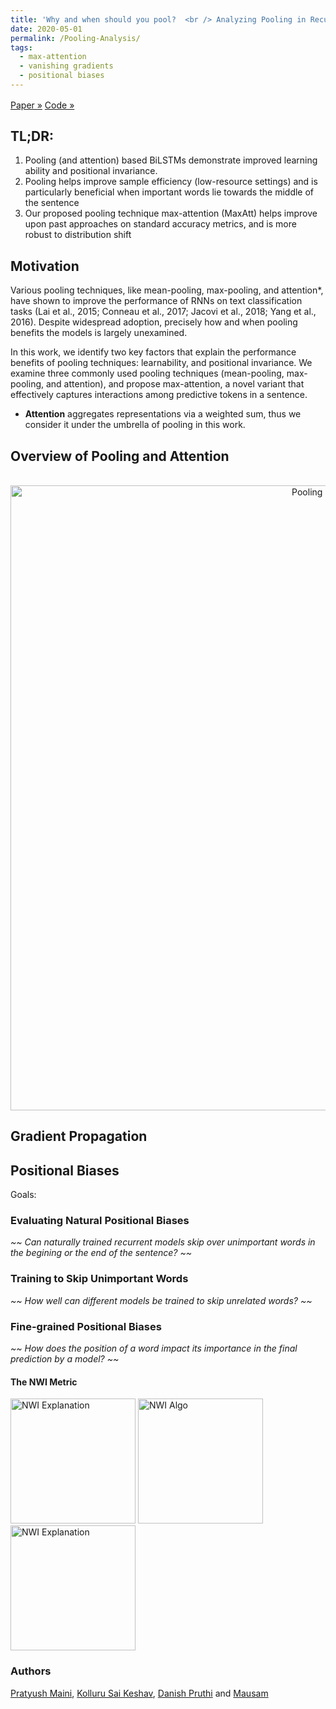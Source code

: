 ```yaml
---
title: 'Why and when should you pool?  <br /> Analyzing Pooling in Recurrent Architectures'
date: 2020-05-01
permalink: /Pooling-Analysis/
tags:
  - max-attention
  - vanishing gradients
  - positional biases
---
```


<style>
.btn {
  display: inline-block;
  font-weight: $btn-font-weight;
  text-align: center;
  white-space: nowrap;
  vertical-align: middle;
  user-select: none;
  border: $btn-border-width solid transparent;
  @include button-size($btn-padding-y, $btn-padding-x, $font-size-base, $btn-line-height, $btn-border-radius);
  @include transition($btn-transition);

  // Share hover and focus styles
  @include hover-focus {
    text-decoration: none;
  }

  &:focus,
  &.focus {
    outline: 0;
    box-shadow: $btn-focus-box-shadow;
  }

  // Disabled comes first so active can properly restyle
  &.disabled,
  &:disabled {
    opacity: $btn-disabled-opacity;
    @include box-shadow(none);
  }

  // Opinionated: add "hand" cursor to non-disabled .btn elements
  &:not(:disabled):not(.disabled) {
    cursor: pointer;
  }

  &:not(:disabled):not(.disabled):active,
  &:not(:disabled):not(.disabled).active {
    background-image: none;
    @include box-shadow($btn-active-box-shadow);

    &:focus {
      @include box-shadow($btn-focus-box-shadow, $btn-active-box-shadow);
    }
  }
}

// Future-proof disabling of clicks on `<a>` elements
a.btn.disabled,
fieldset:disabled a.btn {
  pointer-events: none;
}


//
// Alternate buttons
//

@each $color, $value in $theme-colors {
  .btn-#{$color} {
    @include button-variant($value, $value);
  }
}

@each $color, $value in $theme-colors {
  .btn-outline-#{$color} {
    @include button-outline-variant($value);
  }
}


//
// Link buttons
//

// Make a button look and behave like a link
.btn-link {
  font-weight: $font-weight-normal;
  color: $link-color;
  background-color: transparent;

  @include hover {
    color: $link-hover-color;
    text-decoration: $link-hover-decoration;
    background-color: transparent;
    border-color: transparent;
  }

  &:focus,
  &.focus {
    text-decoration: $link-hover-decoration;
    border-color: transparent;
    box-shadow: none;
  }

  &:disabled,
  &.disabled {
    color: $btn-link-disabled-color;
    pointer-events: none;
  }

  // No need for an active state here
}


//
// Button Sizes
//

.btn-lg {
  @include button-size($btn-padding-y-lg, $btn-padding-x-lg, $font-size-lg, $btn-line-height-lg, $btn-border-radius-lg);
}

.btn-sm {
  @include button-size($btn-padding-y-sm, $btn-padding-x-sm, $font-size-sm, $btn-line-height-sm, $btn-border-radius-sm);
}


//
// Block button
//

.btn-block {
  display: block;
  width: 100%;

  // Vertically space out multiple block buttons
  + .btn-block {
    margin-top: $btn-block-spacing-y;
  }
}

// Specificity overrides
input[type="submit"],
input[type="reset"],
input[type="button"] {
  &.btn-block {
    width: 100%;
  }
}

</style>

<div> 
      <a class="btn btn-lg btn-warning" href="https://arxiv.org/abs/2005.00159" target="_blank" role="button">Paper &raquo; </a>
      <a class="btn btn-lg btn-info" href="https://github.com/dair-iitd/PoolingAnalysis" target="_blank" role="button">Code &raquo;</a>
      <!-- <a class="btn btn-lg btn-info" href="https://twitter.com/Eric_Wallace_/status/1256227702056595456" target="_blank" role="button">Twitter &raquo; </a> -->
      <br>
</div>

TL;DR:
------
1. Pooling (and attention) based BiLSTMs demonstrate improved learning ability and positional invariance.
2. Pooling helps improve sample efficiency (low-resource settings) and is particularly beneficial when important words lie towards the middle of the sentence
3. Our proposed pooling technique max-attention (MaxAtt) helps improve upon past approaches on standard accuracy metrics, and is more robust to distribution shift


## Motivation

Various pooling techniques, like mean-pooling, max-pooling, and attention*, have shown to improve the performance of RNNs on text classification tasks (Lai et al., 2015; Conneau et al., 2017; Jacovi et al., 2018; Yang et al., 2016). Despite widespread adoption, precisely how and when pooling benefits the models is largely unexamined. 

In this work, we identify two key factors that explain the performance benefits of pooling techniques: learnability, and positional invariance. We examine three commonly used pooling techniques (mean-pooling, max-pooling, and attention), and propose max-attention, a novel variant that effectively captures interactions among predictive tokens in a sentence.

* **Attention** aggregates representations via a weighted sum, thus we consider it under the umbrella of pooling in this work.

## Overview of Pooling and Attention

<p align="center">
  <img src="https://github.com/pratyush911/pratyush911.github.io/blob/master/_posts/Figures/overall_figure.png?raw=true" alt="Pooling Overview" style="width: 1000px;"/> 
</p>


## Gradient Propagation

## Positional Biases
Goals:
### Evaluating Natural Positional Biases
<i> ~~ Can naturally trained recurrent models skip over unimportant words in the begining or the end of the sentence? ~~  </i>
### Training to Skip Unimportant Words
<i> ~~ How well can different models be trained to skip unrelated words? ~~  </i>
### Fine-grained Positional Biases
<i> ~~ How does the position of a word impact its importance in the final prediction by a model? ~~  </i>

#### The NWI Metric
<img src="https://github.com/pratyush911/pratyush911.github.io/blob/master/_posts/Figures/NWI/NWI_Explain.png?raw=true" alt="NWI Explanation" width="200"/>
<img src="https://github.com/pratyush911/pratyush911.github.io/blob/master/_posts/Figures/NWI/NWI_Algo.png?raw=true" alt="NWI Algo" width="200"/>
<img src="https://github.com/pratyush911/pratyush911.github.io/blob/master/_posts/Figures/NWI/YAHOO_SHORT_25K_mid.png?raw=true" alt="NWI Explanation" width="200"/>


### Authors
[Pratyush Maini](https://pratyush911.github.io), [Kolluru Sai Keshav](https://saikeshav.github.io/), [Danish Pruthi](https://www.cs.cmu.edu/~ddanish/) and [Mausam](http://www.cse.iitd.ac.in/~mausam/)